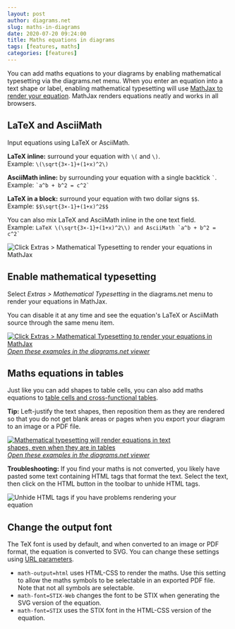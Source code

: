 ```yaml
---
layout: post
author: diagrams.net
slug: maths-in-diagrams
date: 2020-07-20 09:24:00
title: Maths equations in diagrams
tags: [features, maths]
categories: [features]
---
```


You can add maths equations to your diagrams by enabling mathematical typesetting via the diagrams.net menu. When you enter an equation into a text shape or label, enabling mathematical typesetting will use [MathJax to render your equation](https://www.mathjax.org/). MathJax renders equations neatly and works in all browsers.

## LaTeX and AsciiMath

Input equations using LaTeX or AsciiMath.

**LaTeX inline:** surround your equation with ``\(`` and ``\)``.
<br />Example: ``\(\sqrt{3×-1}+(1+x)^2\)``

**AsciiMath inline:** by surrounding your equation with a single backtick `` ` ``.
<br />Example: `` `a^b + b^2 = c^2` ``

**LaTeX in a block:** surround your equation with two dollar signs ``$$``.
<br />Example: ``$$\sqrt{3×-1}+(1+x)^2$$``

You can also mix LaTeX and AsciiMath inline in the one text field.
<br />Example: ``LaTeX \(\sqrt{3×-1}+(1+x)^2\\) and AsciiMath `a^b + b^2 = c^2` ``

<img src="/assets/img/blog/mathematical-typesetting-disabled.png" style="max-width:100%;height:auto;" alt="Click Extras > Mathematical Typesetting to render your equations in MathJax">

## Enable mathematical typesetting

Select _Extras > Mathematical Typesetting_ in the diagrams.net menu to render your equations in MathJax.

You can disable it at any time and see the equation's LaTeX or AsciiMath source through the same menu item.

 [<img src="/assets/img/blog/mathematical-typesetting-enabled.png" style="max-width:100%;height:auto;" alt="Click Extras > Mathematical Typesetting to render your equations in MathJax">](https://viewer.diagrams.net/?lightbox=1&highlight=0000ff&edit=_blank&layers=1&nav=1&title=#Uhttps%3A%2F%2Fraw.githubusercontent.com%2Fjgraph%2Fdrawio-diagrams%2Fdev%2Fexamples%2Fmaths-examples.drawio)
 <br />[_Open these examples in the diagrams.net viewer_](https://viewer.diagrams.net/?lightbox=1&highlight=0000ff&edit=_blank&layers=1&nav=1&title=#Uhttps%3A%2F%2Fraw.githubusercontent.com%2Fjgraph%2Fdrawio-diagrams%2Fdev%2Fexamples%2Fmaths-examples.drawio)

## Maths equations in tables

Just like you can add shapes to table cells, you can also add maths equations to [table cells and cross-functional tables](/blog/tables.html).

**Tip:** Left-justify the text shapes, then reposition them as they are rendered so that you do not get blank areas or pages when you export your diagram to an image or a PDF file.

[<img src="/assets/img/blog/maths-examples.png" style="width=100%;max-width:400px;height:auto;" alt="Mathematical typesetting will render equations in text shapes, even when they are in tables">](https://viewer.diagrams.net/?lightbox=1&page=2&highlight=0000ff&edit=_blank&layers=1&nav=1&title=#Uhttps%3A%2F%2Fraw.githubusercontent.com%2Fjgraph%2Fdrawio-diagrams%2Fdev%2Fexamples%2Fmaths-examples.drawio)
<br />[_Open these examples in the diagrams.net viewer_](https://viewer.diagrams.net/?lightbox=1&highlight=0000ff&edit=_blank&layers=1&nav=1&title=#Uhttps%3A%2F%2Fraw.githubusercontent.com%2Fjgraph%2Fdrawio-diagrams%2Fdev%2Fexamples%2Fmaths-examples.drawio)

**Troubleshooting:** If you find your maths is not converted, you likely have pasted some text containing HTML tags that format the text. Select the text, then click on the HTML button in the toolbar to unhide HTML tags.

<img src="/assets/img/blog/maths-unhide-html.png" style="width=100%;max-width:400px;height:auto;" alt="Unhide HTML tags if you have problems rendering your equation">

## Change the output font

The TeX font is used by default, and when converted to an image or PDF format, the equation is converted to SVG. You can change these settings using [URL parameters](/doc/faq/supported-url-parameters).

* ``math-output=html`` uses HTML-CSS to render the maths. Use this setting to allow the maths symbols to be selectable in an exported PDF file. Note that not all symbols are selectable.
* ``math-font=STIX-Web`` changes the font to be STIX when generating the SVG version of the equation.
* ``math-font=STIX`` uses the STIX font in the HTML-CSS version of the equation.

